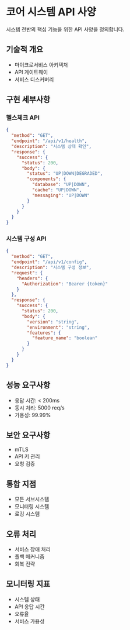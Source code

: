 # 코어 시스템 API 사양

시스템 전반의 핵심 기능을 위한 API 사양을 정의합니다.

## 기술적 개요
- 마이크로서비스 아키텍처
- API 게이트웨이
- 서비스 디스커버리

## 구현 세부사항

### 헬스체크 API
```json
{
  "method": "GET",
  "endpoint": "/api/v1/health",
  "description": "시스템 상태 확인",
  "response": {
    "success": {
      "status": 200,
      "body": {
        "status": "UP|DOWN|DEGRADED",
        "components": {
          "database": "UP|DOWN",
          "cache": "UP|DOWN",
          "messaging": "UP|DOWN"
        }
      }
    }
  }
}
```

### 시스템 구성 API
```json
{
  "method": "GET",
  "endpoint": "/api/v1/config",
  "description": "시스템 구성 정보",
  "request": {
    "headers": {
      "Authorization": "Bearer {token}"
    }
  },
  "response": {
    "success": {
      "status": 200,
      "body": {
        "version": "string",
        "environment": "string",
        "features": {
          "feature_name": "boolean"
        }
      }
    }
  }
}
```

## 성능 요구사항
- 응답 시간: < 200ms
- 동시 처리: 5000 req/s
- 가용성: 99.99%

## 보안 요구사항
- mTLS
- API 키 관리
- 요청 검증

## 통합 지점
- 모든 서브시스템
- 모니터링 시스템
- 로깅 시스템

## 오류 처리
- 서비스 장애 처리
- 폴백 메커니즘
- 회복 전략

## 모니터링 지표
- 시스템 상태
- API 응답 시간
- 오류율
- 서비스 가용성
